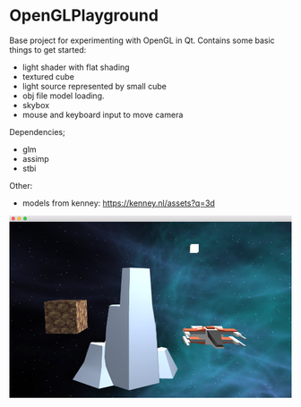 # OpenGLPlayground

Base project for experimenting with OpenGL in Qt. Contains some basic things to get started:
+ light shader with flat shading
+ textured cube
+ light source represented by small cube
+ obj file model loading.
+ skybox
+ mouse and keyboard input to move camera

Dependencies;
+ glm
+ assimp
+ stbi

Other:
+ models from kenney: https://kenney.nl/assets?q=3d

![Screen shots](https://github.com/GunnarKarlsson/OpenGLplayground/raw/master/ss1.png)
